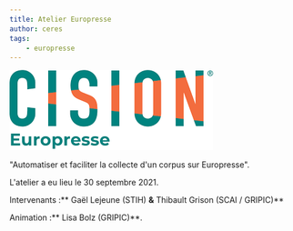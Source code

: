 ```yaml
---
title: Atelier Europresse
author: ceres
tags:
    - europresse
---
```


![Europresse](europresse.png)

"Automatiser et faciliter la collecte d'un corpus sur Europresse".

L'atelier a eu lieu le 30 septembre 2021.

Intervenants :** Gaël Lejeune (STIH) **&** Thibault Grison (SCAI / GRIPIC)**

Animation :** Lisa Bolz (GRIPIC)**.